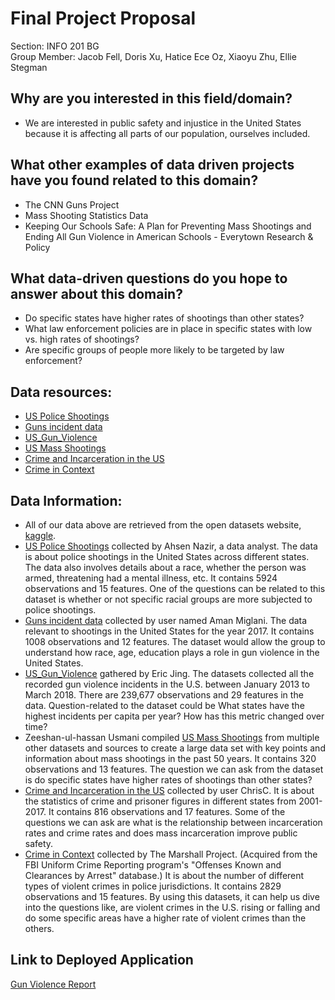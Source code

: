 # Final Project Proposal
Section: INFO 201 BG<br>
Group Member: Jacob Fell, Doris Xu, Hatice Ece Oz, Xiaoyu Zhu, Ellie Stegman

## Why are you interested in this field/domain?
- We are interested in public safety and injustice in the United States because it is affecting all parts of our population, ourselves included.

## What other examples of data driven projects have you found related to this domain?
- The CNN Guns Project
- Mass Shooting Statistics Data
- Keeping Our Schools Safe: A Plan for Preventing Mass Shootings and Ending All Gun Violence in American Schools - Everytown Research & Policy

## What data-driven questions do you hope to answer about this domain?
- Do specific states have higher rates of shootings than other states?
- What law enforcement policies are in place in specific states with low vs. high rates of shootings?
- Are specific groups of people more likely to be targeted by law enforcement?

## Data resources:
- [US Police Shootings](https://www.kaggle.com/ahsen1330/us-police-shootings)
- [Guns incident data](https://www.kaggle.com/datatattle/guns-incident-data)
- [US_Gun_Violence](https://www.kaggle.com/ericking310/us-gun-violence)
- [US Mass Shootings](https://www.kaggle.com/zusmani/us-mass-shootings-last-50-years)
- [Crime and Incarceration in the US](https://www.kaggle.com/christophercorrea/prisoners-and-crime-in-united-states)
- [Crime in Context](https://www.kaggle.com/marshallproject/crime-rates)

## Data Information:
- All of our data above are retrieved from the open datasets website, [kaggle](https://www.kaggle.com/).
- [US Police Shootings](https://www.kaggle.com/ahsen1330/us-police-shootings) collected by Ahsen Nazir, a data analyst. The data is about police shootings in the United States across different states. The data also involves details about a race, whether the person was armed, threatening had a mental illness, etc. It contains 5924 observations and 15 features. One of the questions can be related to this dataset is whether or not specific racial groups are more subjected to police shootings.
- [Guns incident data](https://www.kaggle.com/datatattle/guns-incident-data) collected by user named Aman Miglani. The data relevant to shootings in the United States for the year 2017. It contains 1008 observations and 12 features. The dataset would allow the group to understand how race, age, education plays a role in gun violence in the United States. 
- [US_Gun_Violence](https://www.kaggle.com/ericking310/us-gun-violence) gathered by Eric Jing. The datasets collected all the recorded gun violence incidents in the U.S. between January 2013 to March 2018. There are 239,677 observations and 29 features in the data. Question-related to the dataset could be What states have the highest incidents per capita per year? How has this metric changed over time?
- Zeeshan-ul-hassan Usmani compiled [US Mass Shootings](https://www.kaggle.com/zusmani/us-mass-shootings-last-50-years) from multiple other datasets and sources to create a large data set with key points and information about mass shootings in the past 50 years. It contains 320 observations and 13 features. The question we can ask from the dataset is do specific states have higher rates of shootings than other states?
- [Crime and Incarceration in the US](https://www.kaggle.com/christophercorrea/prisoners-and-crime-in-united-states) collected by user ChrisC. It is about the statistics of crime and prisoner figures in different states from 2001-2017. It contains 816 observations and 17 features. Some of the questions we can ask are what is the relationship between incarceration rates and crime rates and does mass incarceration improve public safety.
- [Crime in Context](https://www.kaggle.com/marshallproject/crime-rates) collected by The Marshall Project. (Acquired from the FBI Uniform Crime Reporting program's "Offenses Known and Clearances by Arrest" database.) It is about the number of different types of violent crimes in police jurisdictions. It contains 2829 observations and 15 features. By using this datasets, it can help us dive into the questions like, are violent crimes in the U.S. rising or falling and do some specific areas have a higher rate of violent crimes than the others. 

## Link to Deployed Application
[Gun Violence Report](https://xiaoyuz.shinyapps.io/Gun_Violence_Data_Report/)